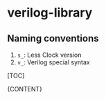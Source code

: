 # verilog-library

## Naming conventions

1. `s_`: Less Clock version
2. `v_`: Verilog special syntax

[TOC]

{CONTENT}
